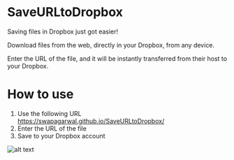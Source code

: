 # SaveURLtoDropbox

Saving files in Dropbox just got easier!

Download files from the web, directly in your Dropbox, from any device.

Enter the URL of the file, and it will be instantly transferred from their host to your Dropbox.

# How to use
1. Use the following URL https://swapagarwal.github.io/SaveURLtoDropbox/ 
2. Enter the URL of the file
3. Save to your Dropbox account

![alt text](https://github.com/yadia/SaveURLtoDropbox/blob/master/resources/saveurl.gif)




